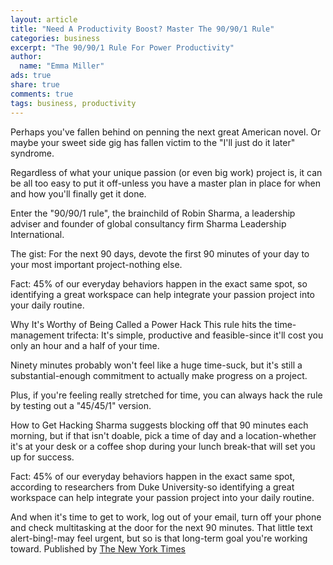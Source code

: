 ```yaml
---
layout: article
title: "Need A Productivity Boost? Master The 90/90/1 Rule"
categories: business
excerpt: "The 90/90/1 Rule For Power Productivity"
author: 
  name: "Emma Miller"
ads: true
share: true
comments: true
tags: business, productivity
---
```


Perhaps you've fallen behind on penning the next great American novel. Or maybe your sweet side gig has fallen victim to the "I'll just do it later" syndrome.

Regardless of what your unique passion (or even big work) project is, it can be all too easy to put it off-unless you have a master plan in place for when and how you'll finally get it done.

Enter the "90/90/1 rule", the brainchild of Robin Sharma, a leadership adviser and founder of global consultancy firm Sharma Leadership International.

The gist: For the next 90 days, devote the first 90 minutes of your day to your most important project-nothing else.

Fact: 45% of our everyday behaviors happen in the exact same spot, so identifying a great workspace can help integrate your passion project into your daily routine.

Why It's Worthy of Being Called a Power Hack This rule hits the time-management trifecta: It's simple, productive and feasible-since it'll cost you only an hour and a half of your time.

Ninety minutes probably won't feel like a huge time-suck, but it's still a substantial-enough commitment to actually make progress on a project.

Plus, if you're feeling really stretched for time, you can always hack the rule by testing out a "45/45/1" version.

How to Get Hacking Sharma suggests blocking off that 90 minutes each morning, but if that isn't doable, pick a time of day and a location-whether it's at your desk or a coffee shop during your lunch break-that will set you up for success.

Fact: 45% of our everyday behaviors happen in the exact same spot, according to researchers from Duke University-so identifying a great workspace can help integrate your passion project into your daily routine.

And when it's time to get to work, log out of your email, turn off your phone and check multitasking at the door for the next 90 minutes. That little text alert-bing!-may feel urgent, but so is that long-term goal you're working toward.
Published by [The New York Times](http://www.learnvest.com/2014/09/power-hack-of-the-week-the-90901-rule-for-power-productivity/)
